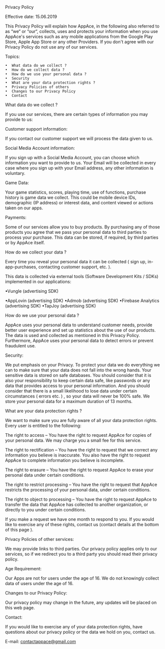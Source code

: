 Privacy Policy

Effective date: 15.06.2019

This Privacy Policy will explain how AppAce, in the following also referred to as “we“ or “our“, collects, uses and protects your information when you use AppAce's services such as any mobile applications from the Google Play Store, Apple App Store or any other Providers. If you don't agree with our Privacy Policy do not use any of our services.

Topics:

    •  What data do we collect ?
    •  How do we collect data ?
    •  How do we use your personal data ?
    •  Security
    •  What are your data protection rights ? 
    •  Privacy Policies of others
    •  Changes to our Privacy Policy
    •  Contact 


What data do we collect ?

If you use our services, there are certain types of information you may provide to us:

Customer support information:

If you contact our customer support we will process the data given to us.

Social Media Account information:

If you sign up with a Social Media Account, you can choose which information you want to provide to us. Your Email will be collected in every case where you sign up with your Email address, any other information is voluntary.

Game Data: 

Your game statistics, scores, playing time, use of functions, purchase history is game data we collect. 
This could be mobile device IDs, demographic (IP address) or interest data, and content viewed or actions taken on our apps.

Payments: 

Some of our services allow you to buy products. By purchasing any of those products you agree that we pass your personal data to third parties to process your purchase. This data can be stored, if required, by third parties or by AppAce itself.


How do we collect your data ?

Every time you reveal your personal data it can be collected ( sign up, in-app-purchases, contacting customer support, etc. ).


This data is collected via external tools (Software Development Kits / SDKs) implemented in our applications:

•Vungle (advertising SDK)

•AppLovin (advertising SDK)
•Admob (advertising SDK)
•Firebase Analytics (advertising SDK)
•TapJoy (advertising SDK)

How do we use your personal data ?

AppAce uses your personal data to understand customer needs, provide better user experience and set up statistics about the use of our products. The data is used and collected as mentioned in this Privacy Policy.
Furthermore, AppAce uses your personal data to detect errors or prevent fraudulent use.


Security: 

We put emphasis on your Privacy. To protect your data we do everything we can to make sure that your data does not fall into the wrong hands. Your sensitive data is stored on safe databases. You should consider that it is also your responsibility to keep certain data safe, like passwords or any data that provides access to your personal information.
And you should consider that there is a small likelihood to lose data under certain circumstances ( errors etc. ) , so your data will never be 100% safe.
We store your personal data for a maximum duration of 13 months. 


What are your data protection rights ?

We want to make sure you are fully aware of all your data protection rights.
Every user is entitled to the following:

The right to access – You have the right to request AppAce for copies of your personal data. We may charge you a small fee for this service.

The right to rectification – You have the right to request that we correct any information you believe is inaccurate. You also have the right to request AppAce to complete information you believe is incomplete.

The right to erasure – You have the right to request AppAce to erase your personal data under certain conditions.

The right to restrict processing – You have the right to request that AppAce restricts the processing of your personal data, under certain conditions.

The right to object to processing – You have the right to request AppAce to transfer the data that AppAce has collected to another organization, or directly to you under certain conditions.

If you make a request we have one month to respond to you. If you would like to exercise any of these rights, contact us (contact details at the bottom of this page ).


Privacy Policies of other services:

We may provide links to third parties. Our privacy policy applies only to our services, so if we redirect you to a third party you should read their privacy policy.

Age Requirement:

Our Apps are not for users under the age of 16.
We do not knowingly collect data of users under the age of 16.

Changes to our Privacy Policy:

Our privacy policy may change in the future, any updates will be placed on this web page.

Contact:

If you would like to exercise any of your data protection rights, have questions about our privacy policy or the data we hold on you, contact us.

E-mail: contactappace@gmail.com
